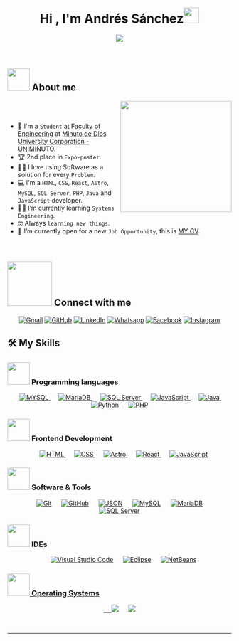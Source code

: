 <h1 align="center">Hi , I'm Andrés Sánchez<img src="https://media.giphy.com/media/hvRJCLFzcasrR4ia7z/giphy.gif" width="35"></h1>
<p align="center">
  <a href="https://github.com/DenverCoder1/readme-typing-svg"><img src="https://readme-typing-svg.herokuapp.com?font=Time+New+Roman&color=%23C8BE25&size=25&center=true&vCenter=true&width=600&height=100&lines=Systems+Engineer+Student;Estudiante+de+Ingeniería+de+Sistemas;Estudante+de+Engenharia+de+Sistemas"></a>
</p>

<br>


	
## <picture><img src = "https://github.com/7oSkaaa/7oSkaaa/blob/main/Images/about_me.gif?raw=true" width = 50px></picture> About me

<picture> <img align="right" src="https://github.com/7oSkaaa/7oSkaaa/blob/main/Images/Right_Side.gif?raw=true" width = 250px></picture>

<br><br>

- :school: I'm a `Student` at [Faculty of Engineering](https://www.uniminuto.edu/taxonomy/term/152) at [Minuto de Dios University Corporation - UNIMINUTO](https://www.uniminuto.edu).
- :trophy: 2nd place in `Expo-poster`.
- :technologist: I love using Software as a solution for every `Problem`.
- :computer: I'm a `HTML`, `CSS`, `React`, `Astro`, `MySQL`, `SQL Server`, `PHP`, `Java` and `JavaScript` developer.
- :student: I’m currently learning `Systems Engineering`.
- :nerd_face: Always `learning new things`.
- :thinking: I’m currently open for a new `Job Opportunity`, this is [MY CV](https://cv-andres.netlify.app/en/).
<br>

## <picture> <img src="https://github.com/7oSkaaa/7oSkaaa/blob/main/Images/Connect-with-me.gif?raw=true" width="100px"> </picture> Connect with me
<p align="center">
	<a href="mailto:afsarias2004@gmail.com" target="_blank"><img img src="https://img.shields.io/badge/Gmail-%23EA4335.svg?style=plastic&logo=gmail&logoColor=white" alt="Gmail"/></a>
	<a href="https://github.com/Sanchez042004" target="_blank"><img src="https://img.shields.io/badge/GitHub-%23181717.svg?style=plastic&logo=github&logoColor=white" alt="GitHub"/></a>
	<a href="www.linkedin.com/in/andres-sanchez04" target="_blank"><img src="https://img.shields.io/badge/LinkedIn-blue?logo=linkedin&logoColor=white&style=plasic" alt="LinkedIn"/></a>
	<a href="https://wa.me/573012236454" target="_blank"><img src="https://img.shields.io/badge/WhatsApp-%2325D366.svg?style=plastic&logo=whatsapp&logoColor=white" alt="Whatsapp"/></a>
	<a href="https://www.facebook.com/sanchezandres04/" target="_blank"><img src="https://img.shields.io/badge/Facebook-%231877F2.svg?style=plastic&logo=facebook&logoColor=white" alt="Facebook"/></a>
	<a href="https://www.instagram.com/andrees_sanchezz04/" target="_blank"><img src="https://img.shields.io/badge/Instagram-E4405F?style=plastic&logo=instagram&logoColor=white" alt="Instagram"/></a>
</p>

## 🛠️ My Skills

### <picture> <img src = "https://github.com/7oSkaaa/7oSkaaa/blob/main/Images/Programming_Languages.gif?raw=true" width = 50px>  </picture> Programming languages

<p align="center">  
   &emsp;
  <a href="https://www.mysql.com" target="_blank"> 
    <img alt="MYSQL" src="https://img.shields.io/badge/MySQL-4479A1.svg?style=plastic&logo=mysql&logoColor=white">
  </a> 
  &emsp;
  <a href="https://mariadb.org/es/" target="_blank"> 
    <img alt="MariaDB" src="https://img.shields.io/badge/MariaDB-003545?style=plastic&logo=mariadb&logoColor=white">
  </a> 
  &emsp;
  <a href="#" target="_blank"> 
    <img alt="SQL Server" src="https://img.shields.io/badge/%20SQL%20Server-CC2927?style=plastic&logo=microsoft%20sql%20server&logoColor=white">
  </a> 
  &emsp;
  <a href="https://developer.mozilla.org/en-US/docs/Web/JavaScript" target="_blank"> 
     <img alt="JavaScript" src="https://img.shields.io/badge/JavaScript-%23323330.svg?style=plastic&logo=javascript&logoColor=%23F7DF1E">
   </a>
  &emsp;
  <a href="https://www.java.com" target="_blank"> 
    <img alt="Java" src="https://img.shields.io/badge/Java-ED8B00?style=plastic&logo=java&logoColor=white">
  </a>
  &emsp;
   <a href="https://www.python.org" target="_blank">
    <img alt="Python" src="https://img.shields.io/badge/Python%20-%2314354C.svg?style=plastic&logo=python&logoColor=white">
  </a>
   &emsp;
   <a href="https://www.php.net" target="_blank">
    <img alt="PHP" src="https://img.shields.io/badge/PHP-%23777BB4.svg?&style=plastic&logo=php&logoColor=white"/>
  </a>
</p>

### <picture> <img src = "https://github.com/7oSkaaa/7oSkaaa/blob/main/Images/Front_End.gif?raw=true" width = 50px>  </picture> Frontend Development
<p align="center"> 
  &emsp; 
  <a href="https://www.w3.org/html/" target="_blank"> 
   <img alt="HTML" src="https://img.shields.io/badge/HTML5%20-%23E34F26.svg?style=plastic&logo=html5&logoColor=white">
  </a>   
  &emsp;
  <a href="https://www.w3schools.com/css/" target="_blank">
    <img alt="CSS" src="https://img.shields.io/badge/CSS%20-%231572B6.svg?style=plastic&logo=css3&logoColor=white">
  </a> 
    &emsp;
  <a href="https://astro.build" target="_blank">
    <img alt="Astro" src="https://img.shields.io/badge/-Astro-4c00b0?style=plastic&logo=astro">
  </a>
  &emsp;
  <a href="https://react.dev" target="_blank">
     <img alt="React" src="https://img.shields.io/badge/React%20-%2320232a.svg?&style=plastic&logo=react&logoColor=%2361DAFB"/>
  </a>
  &emsp;
  <a href="https://developer.mozilla.org/en-US/docs/Web/JavaScript" target="_blank"> 
     <img alt="JavaScript" src="https://img.shields.io/badge/JavaScript-%23323330.svg?style=plastic&logo=javascript&logoColor=%23F7DF1E">
   </a>
  
</p>

 ### <picture> <img src = "https://github.com/7oSkaaa/7oSkaaa/blob/main/Images/Software_Tools.gif?raw=true" width = 50px>  </picture> Software & Tools
 
<p align="center">
  &emsp;
    <a href="https://git-scm.com" target="_blank"><img alt="Git" src="https://img.shields.io/badge/Git%20-%23F05033.svg?style=plastic&logo=git&logoColor=white"></a>
  &emsp;
    <a href="https://github.com" target="_blank"><img alt="GitHub" src="https://img.shields.io/badge/GitHub-%23181717.svg?style=plastic&logo=github&logoColor=white"></a>
  &emsp;
    <a href="https://json.com" target="_blank"><img alt="JSON" img src="https://img.shields.io/badge/JSON-%23000000.svg?style=plastic&logo=json&logoColor=white"></a>
  &emsp;
    <a href="https://www.mysql.com" target="_blank"><img alt="MySQL" src="https://img.shields.io/badge/MySQL-4479A1.svg?style=plastic&logo=mysql&logoColor=white"></a>
  &emsp;
    <a href="https://mariadb.org/es/" target="_blank"> <img alt="MariaDB" src="https://img.shields.io/badge/MariaDB-003545?style=plastic&logo=mariadb&logoColor=white"></a> 
  &emsp;
      <a href="#" target="_blank"><img alt="SQL Server" src="https://img.shields.io/badge/%20SQL%20Server-CC2927?style=plastic&logo=microsoft%20sql%20server&logoColor=white"></a> 
</p>

 ### <picture> <img src = "https://github.com/7oSkaaa/7oSkaaa/blob/main/Images/IDEs.gif?raw=true" width = 50px>  </picture> IDEs
 
<p align="center">
  &emsp;
    <a href="#"><img alt="Visual Studio Code" src="https://img.shields.io/badge/Visual%20Studio%20Code-0078d7.svg?style=plastic&logo=visual-studio-code&logoColor=white"></a>
  &emsp;
    <a href="#"><img alt="Eclipse" src="https://img.shields.io/badge/Eclipse%20-%232C2255.svg?&style=plastic&logo=eclipse%20ide&logoColor=white"/></a>
  &emsp;
    <a href="#"><img alt="NetBeans" src="https://img.shields.io/badge/NetBeans-1B6AC6.svg?style=plastic&logo=apache-netbeans-ide&logoColor=white"/>
</p>

 ### <picture> <img src = "https://github.com/7oSkaaa/7oSkaaa/blob/main/Images/OS.gif?raw=true" width = 50px>  </picture> Operating Systems
 
<p align="center">
  &emsp;
    <a href="#"><img src="https://img.shields.io/badge/Linux-FCC624?style=plastic&logo=linux&logoColor=black"></a>
  &emsp;
    <a href="#"><img src="https://img.shields.io/badge/Windows-0078D6?style=plastic&logo=windows&logoColor=white"></a>
</p>

<br> 

---
</div>
</details>

</br></br>

